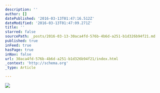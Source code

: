 ```yaml
---
description: ''
author: []
datePublished: '2016-03-13T01:47:16.512Z'
dateModified: '2016-03-13T01:47:09.271Z'
title: ''
starred: false
sourcePath: _posts/2016-03-13-30aca4fd-576b-4b6d-a251-b1d326b94f21.md
published: true
inFeed: true
hasPage: true
inNav: false
url: 30aca4fd-576b-4b6d-a251-b1d326b94f21/index.html
_context: 'http://schema.org'
_type: Article

---
```

![](https://the-grid-user-content.s3-us-west-2.amazonaws.com/49e151cd-64a3-43d1-8e39-30d0d891c6f4.png)
